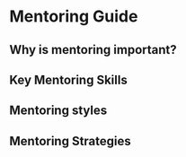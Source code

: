 # Mentoring Guide

## Why is mentoring important?

## Key Mentoring Skills

## Mentoring styles

## Mentoring Strategies